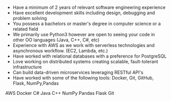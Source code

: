 -   Have a minimum of 2 years of relevant software engineering experience
-   Have excellent development skills including design, debugging and problem solving
-   You possess a bachelors or master's degree in computer science or a related field
-   We primarily use Python3 however are open to seeing your code in other OO languages (Java, C++, C#, etc)
-   Experience with AWS as we work with serverless technologies and asynchronous workflow. (EC2, Lambda, etc.)
-   Have worked with relational databases with a preference for PostgreSQL
-   Love working on distributed systems creating scalable, fault-tolerant infrastructure
-   Can build data-driven microservices leveraging RESTful API's
-   Have worked with some of the following tools: Docker, Git, GitHub, Flask, NumPy,Pandas

AWS Docker C# Java C++ NumPy Pandas Flask Git